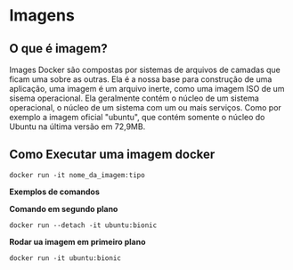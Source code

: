 # Imagens

## O que é imagem?
Images Docker são compostas por sistemas de arquivos de camadas que ficam uma sobre as outras. Ela é a nossa base para construção de uma aplicação, uma imagem é um arquivo inerte, como uma imagem ISO de um sisema operacional. Ela geralmente contém o núcleo de um sistema operacional, o núcleo de um sistema com um ou mais serviços. Como por exemplo a imagem oficial "ubuntu", que contém somente o núcleo do Ubuntu na última versão em 72,9MB.

## Como Executar uma imagem docker

`docker run -it nome_da_imagem:tipo`

**Exemplos de comandos**

**Comando em segundo plano**

`docker run --detach -it ubuntu:bionic`

**Rodar ua imagem em primeiro plano**

`docker run -it ubuntu:bionic`


